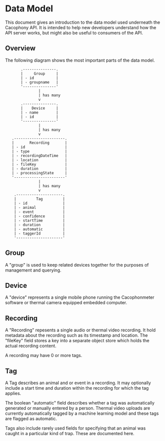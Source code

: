 # Data Model

This document gives an introduction to the data model used underneath
the Cacophony API. It is intended to help new developers understand
how the API server works, but might also be useful to consumers of the
API.


## Overview

The following diagram shows the most important parts of the data
model.

```
       .---------------.
       |     Group     |
       | - id          |
       | - groupname   |
       '---------------'
               |
               | has many
               v
       .---------------.
       |    Device     |
       | - name        |
       | - id          |
       '---------------'
               |
               | has many
               v
   .-----------------------.
   |       Recording       |
   | - id                  |
   | - type                |
   | - recordingDateTime   |
   | - location            |
   | - fileKey             |
   | - duration            |
   | - processingState     |
   '-----------------------'
               |
               | has many
               v
    .---------------------.
    |         Tag         |
    | - id                |
    | - animal            |
    | - event             |
    | - confidence        |
    | - startTime         |
    | - duration          |
    | - automatic         |
    | - taggerId          |
    '---------------------'
```

## Group

A "group" is used to keep related devices together for the purposes of
management and querying.

## Device

A "device" represents a single mobile phone running the Cacophonmeter
software or thermal camera equipped embedded computer.

## Recording

A "Recording" repesents a single audio or thermal video recording. It
hold metadata about the recording such as its timestamp and
location. The "fileKey" field stores a key into a separate object
store which holds the actual recording content.

A recording may have 0 or more tags.

## Tag

A Tag describes an animal and or event in a recording. It may
optionally include a start time and duration within the recording for
which the tag applies.

The boolean "automatic" field describes whether a tag was
automatically generated or manually entered by a person. Thermal video
uploads are currently automatically tagged by a machine learning model
and these tags are flagged as automatic.

Tags also include rarely used fields for specifying that an animal was
caught in a particular kind of trap. These are documented here.
